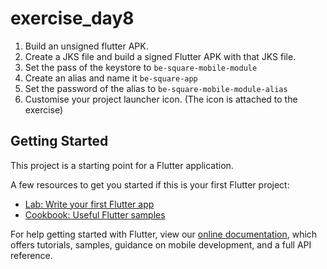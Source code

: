 # exercise_day8

1. Build an unsigned flutter APK.
2. Create a JKS file and build a signed Flutter APK with that JKS file.
1. Set the pass of the keystore to `be-square-mobile-module`
2. Create an alias and name it `be-square-app`
3. Set the password of the alias to `be-square-mobile-module-alias`
3. Customise your project launcher icon. (The icon is attached to the
exercise)

## Getting Started

This project is a starting point for a Flutter application.

A few resources to get you started if this is your first Flutter project:

- [Lab: Write your first Flutter app](https://flutter.dev/docs/get-started/codelab)
- [Cookbook: Useful Flutter samples](https://flutter.dev/docs/cookbook)

For help getting started with Flutter, view our
[online documentation](https://flutter.dev/docs), which offers tutorials,
samples, guidance on mobile development, and a full API reference.
